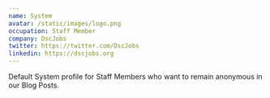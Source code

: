```yaml
---
name: System
avatar: /static/images/logo.png
occupation: Staff Member
company: DscJobs
twitter: https://twitter.com/DscJobs
linkedin: https://dscjobs.org
---
```


Default System profile for Staff Members who want to remain anonymous in our Blog Posts.
